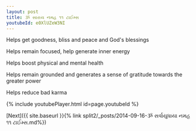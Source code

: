 ```yaml
---
layout: post
title: ૐ સારાય નમહ ૧૧ ટાઈમ્સ
youtubeId: e0XlUZeW3NI
---
```

 
 
Helps get goodness, bliss and peace and God's blessings
 
Helps remain focused, help generate inner energy 
 
Helps boost physical and mental health 
 
Helps remain grounded and generates a sense of gratitude towards the greater power 
 
Helps reduce bad karma
 
 
 
 


{% include youtubePlayer.html id=page.youtubeId %}
 
[Next]({{ site.baseurl }}{% link  split2/_posts/2014-09-16-ૐ સર્વાયુધાયા નમહ ૧૧ ટાઈમ્સ.md%})
 
